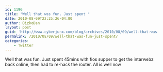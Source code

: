```yaml
---
id: 1196
title: "Well that was fun. Just spent "
date: 2010-08-09T22:25:26-04:00
author: DizkoDan
layout: post
guid: 'http://www.cyberjunx.com/blog/archives/2010/08/09/well-that-was-fun-just-spent/'
permalink: /2010/08/09/well-that-was-fun-just-spent/
categories:
    - Twitter
---
```


Well that was fun. Just spent 45mins with fios supper to get the intarwebz back online, then had to re-hack the router. All is well now